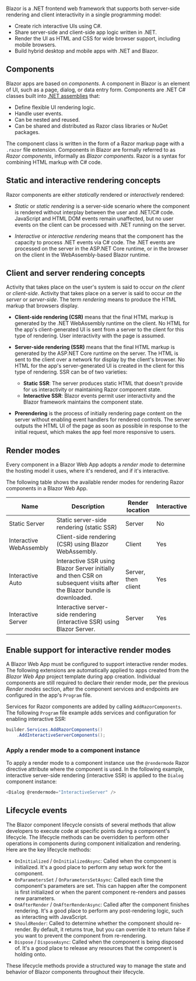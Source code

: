 Blazor is a .NET frontend web framework that supports both server-side rendering and client interactivity in a single programming model:

* Create rich interactive UIs using C#.
* Share server-side and client-side app logic written in .NET.
* Render the UI as HTML and CSS for wide browser support, including mobile browsers.
* Build hybrid desktop and mobile apps with .NET and Blazor.

## Components

Blazor apps are based on *components*. A component in Blazor is an element of UI, such as a page, dialog, or data entry form. Components are .NET C# classes built into [.NET assemblies](/dotnet/standard/assembly/) that:

* Define flexible UI rendering logic.
* Handle user events.
* Can be nested and reused.
* Can be shared and distributed as Razor class libraries or NuGet packages.

The component class is written in the form of a Razor markup page with a `.razor` file extension. Components in Blazor are formally referred to as *Razor components*, informally as *Blazor components*. Razor is a syntax for combining HTML markup with C# code.

## Static and interactive rendering concepts

Razor components are either *statically* rendered or *interactively* rendered:

* *Static* or *static rendering* is a server-side scenario where the component is rendered without interplay between the user and .NET/C# code. JavaScript and HTML DOM events remain unaffected, but no user events on the client can be processed with .NET running on the server.

* *Interactive* or *interactive rendering* means that the component has the capacity to process .NET events via C# code. The .NET events are processed on the server in the ASP.NET Core runtime, or in the browser on the client in the WebAssembly-based Blazor runtime.

## Client and server rendering concepts

Activity that takes place on the user's system is said to occur *on the client* or *client-side*. Activity that takes place on a server is said to occur *on the server* or *server-side*. The term *rendering* means to produce the HTML markup that browsers display.

* **Client-side rendering (CSR)** means that the final HTML markup is generated by the .NET WebAssembly runtime on the client. No HTML for the app's client-generated UI is sent from a server to the client for this type of rendering. User interactivity with the page is assumed.

* **Server-side rendering (SSR)** means that the final HTML markup is generated by the ASP.NET Core runtime on the server. The HTML is sent to the client over a network for display by the client's browser. No HTML for the app's server-generated UI is created in the client for this type of rendering. SSR can be of two varieties:
    * **Static SSR**: The server produces static HTML that doesn't provide for us interactivity or maintaining Razor component state.
    * **Interactive SSR**: Blazor events permit user interactivity and the Blazor framework maintains the component state.

* **Prerendering** is the process of initially rendering page content on the server without enabling event handlers for rendered controls. The server outputs the HTML UI of the page as soon as possible in response to the initial request, which makes the app feel more responsive to users.

## Render modes

Every component in a Blazor Web App adopts a *render mode* to determine the hosting model it uses, where it's rendered, and if it's interactive.

The following table shows the available render modes for rendering Razor components in a Blazor Web App.

| Name | Description | Render location | Interactive |
|--|--|--|--|
| Static Server | Static server-side rendering (static SSR) | Server | No | 
| Interactive WebAssembly | Client-side rendering (CSR) using Blazor WebAssembly. | Client | Yes |
| Interactive Auto | Interactive SSR using Blazor Server initially and then CSR on subsequent visits after the Blazor bundle is downloaded. | Server, then client | Yes |
| Interactive Server | Interactive server-side rendering (interactive SSR) using Blazor Server. | Server | Yes |

## Enable support for interactive render modes

A Blazor Web App must be configured to support interactive render modes. The following extensions are automatically applied to apps created from the *Blazor Web App* project template during app creation. Individual components are still required to declare their render mode, per the previous *Render modes* section, after the component services and endpoints are configured in the app's `Program` file.

Services for Razor components are added by calling `AddRazorComponents`. The following `Program` file example adds services and configuration for enabling interactive SSR:

```csharp
builder.Services.AddRazorComponents()
    .AddInteractiveServerComponents();
```

### Apply a render mode to a component instance

To apply a render mode to a component instance use the `@rendermode` Razor directive attribute where the component is used. In the following example, interactive server-side rendering (interactive SSR) is applied to the `Dialog` component instance:

```csharp
<Dialog @rendermode="InteractiveServer" />
```

## Lifecycle events

The Blazor component lifecycle consists of several methods that allow developers to execute code at specific points during a component's lifecycle. The lifecycle methods can be overridden to perform other operations in components during component initialization and rendering. Here are the key lifecycle methods:

* `OnInitialized` / `OnInitializedAsync`: Called when the component is initialized. It's a good place to perform any setup work for the component.
* `OnParametersSet` / `OnParametersSetAsync`: Called each time the component's parameters are set. This can happen after the component is first initialized or when the parent component re-renders and passes new parameters.
* `OnAfterRender` / `OnAfterRenderAsync`: Called after the component finishes rendering. It's a good place to perform any post-rendering logic, such as interacting with JavaScript. 
* `ShouldRender`: Called to determine whether the component should re-render. By default, it returns true, but you can override it to return false if you want to prevent the component from re-rendering.
* `Dispose` / `DisposeAsync`: Called when the component is being disposed of. It's a good place to release any resources that the component is holding onto.

These lifecycle methods provide a structured way to manage the state and behavior of Blazor components throughout their lifecycle.
